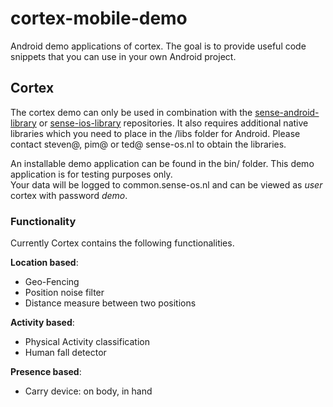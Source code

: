 cortex-mobile-demo
==================

Android demo applications of cortex. The goal is to provide useful code snippets that you can use in your own Android project.

## Cortex
 
The cortex demo can only be used in combination with the [sense-android-library](https://github.com/senseobservationsystems/sense-android-library) or [sense-ios-library](https://github.com/senseobservationsystems/sense-ios-library) repositories.
It also requires additional native libraries which you need to place in the /libs folder for Android.
Please contact steven@, pim@ or ted@ sense-os.nl to obtain the libraries.

An installable demo application can be found in the bin/ folder. This demo application is for testing purposes only.  
Your data will be logged to common.sense-os.nl and can be viewed as _user_ cortex with password _demo_.

### Functionality

Currently Cortex contains the following functionalities.

__Location based__:
* Geo-Fencing
* Position noise filter
* Distance measure between two positions

__Activity based__:
* Physical Activity classification
* Human fall detector

__Presence based__:
* Carry device: on body, in hand

